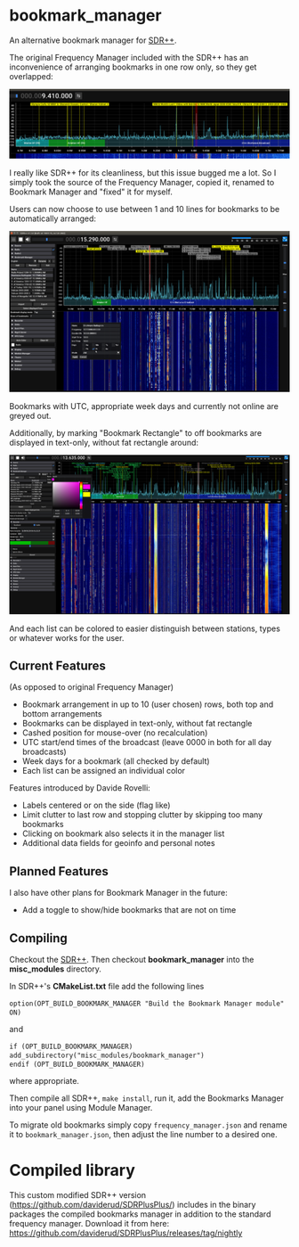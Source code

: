 # bookmark_manager

An alternative bookmark manager for [SDR++](https://github.com/AlexandreRouma/SDRPlusPlus).

The original Frequency Manager included with the SDR++ has an inconvenience of arranging bookmarks in one row only, so they get overlapped:

![Overlapping bookmarks in SDR++ Frequency Manager](screenshots/sdrpp-overlapped-bookmarks.png?raw=true "Overlapping bookmarks in SDR++ Frequency Manager")

I really like SDR++ for its cleanliness, but this issue bugged me a lot. So I simply took the source of the Frequency Manager, copied it, renamed to Bookmark Manager and "fixed" it for myself.

Users can now choose to use between 1 and 10 lines for bookmarks to be automatically arranged:

![Bookmark Manager arranges bookmarks in several rows](screenshots/sdrpp-bookmark-manager.png?raw=true "Bookmark Manager arranges bookmarks in several rows")

Bookmarks with UTC, appropriate week days and currently not online are greyed out.

Additionally, by marking "Bookmark Rectangle" to off bookmarks are displayed in text-only, without fat rectangle around:

![Bookmark Manager arranges bookmarks in several rows](screenshots/sdrpp-bookmark-manager-text.png?raw=true "Bookmark Manager arranges bookmarks in several rows")

And each list can be colored to easier distinguish between stations, types or whatever works for the user.


## Current Features

(As opposed to original Frequency Manager)

* Bookmark arrangement in up to 10 (user chosen) rows, both top and bottom arrangements
* Bookmarks can be displayed in text-only, without fat rectangle
* Cashed position for mouse-over (no recalculation)
* UTC start/end times of the broadcast (leave 0000 in both for all day broadcasts)
* Week days for a bookmark (all checked by default)
* Each list can be assigned an individual color

Features introduced by Davide Rovelli:
* Labels centered or on the side (flag like)
* Limit clutter to last row and stopping clutter by skipping too many bookmarks
* Clicking on bookmark also selects it in the manager list
* Additional data fields for geoinfo and personal notes

## Planned Features

I also have other plans for Bookmark Manager in the future:

* Add a toggle to show/hide bookmarks that are not on time

## Compiling

Checkout the [SDR++](https://github.com/AlexandreRouma/SDRPlusPlus). Then checkout **bookmark_manager** into the **misc_modules** directory.

In SDR++'s **CMakeList.txt** file add the following lines

```
option(OPT_BUILD_BOOKMARK_MANAGER "Build the Bookmark Manager module" ON)
```

and

```
if (OPT_BUILD_BOOKMARK_MANAGER)
add_subdirectory("misc_modules/bookmark_manager")
endif (OPT_BUILD_BOOKMARK_MANAGER)
```

where appropriate.

Then compile all SDR++, `make install`, run it, add the Bookmarks Manager into your panel using Module Manager.

To migrate old bookmarks simply copy `frequency_manager.json` and rename it to `bookmark_manager.json`, then adjust the line number to a desired one.

# Compiled library

This custom modified SDR++ version (https://github.com/daviderud/SDRPlusPlus/) includes in the binary packages the compiled bookmarks manager in addition to the standard frequency manager.
Download it from here:
https://github.com/daviderud/SDRPlusPlus/releases/tag/nightly





